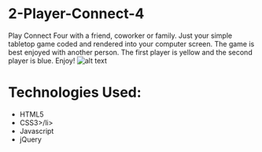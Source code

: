 # 2-Player-Connect-4
Play Connect Four with a friend, coworker or family. Just your simple tabletop game coded and rendered into your computer screen. The game is best enjoyed with another person.
The first player is yellow and the second player is blue. Enjoy!
![alt text](https://i.imgur.com/4Hh98Sk.png)

<h1>Technologies Used:</h1>
<ul>
    <li>HTML5</li>
    <li>CSS3>/li>
    <li>Javascript</li>
    <li>jQuery</li>
</ul>
